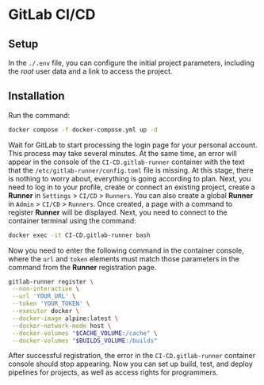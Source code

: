 # GitLab CI/CD

## Setup

In the `./.env` file, you can configure the initial project parameters,
including the _root_ user data and a link to access the project.

## Installation

Run the command:

```sh
docker compose -f docker-compose.yml up -d
```

Wait for GitLab to start processing the login page for your personal account.
This process may take several minutes.
At the same time, an error will appear in the console of the `CI-CD.gitlab-runner` container
with the text that the `/etc/gitlab-runner/config.toml` file is missing.
At this stage, there is nothing to worry about, everything is going according to plan.
Next, you need to log in to your profile, create or connect an existing project,
create a **Runner** in `Settings` > `CI/CD` > `Runners`.
You can also create a global **Runner** in `Admin` > `CI/CD` > `Runners`.
Once created, a page with a command to register **Runner** will be displayed.
Next, you need to connect to the container terminal using the command:

```sh
docker exec -it CI-CD.gitlab-runner bash
```

Now you need to enter the following command in the container console,
where the `url` and `token` elements must match those parameters
in the command from the **Runner** registration page.

```sh
gitlab-runner register \
 --non-interactive \
 --url 'YOUR_URL' \
 --token 'YOUR_TOKEN' \
 --executor docker \
 --docker-image alpine:latest \
 --docker-network-mode host \
 --docker-volumes "$CACHE_VOLUME:/cache" \
 --docker-volumes "$BUILDS_VOLUME:/builds"
```

After successful registration, the error in the `CI-CD.gitlab-runner` container console should stop appearing.
Now you can set up build, test, and deploy pipelines for projects, as well as access rights for programmers.

